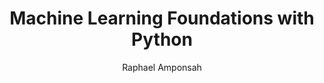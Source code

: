 ---
draft: false
title: "Machine Learning Foundations with Python"
teaser: "Master the fundamentals of machine learning using Python"
snippet: "Learn the core concepts and techniques of machine learning with hands-on Python exercises using libraries like Scikit-Learn and TensorFlow."

description: |
  This comprehensive workshop is designed to provide you with a solid foundation in machine learning using Python. You will learn the core concepts and techniques that form the basis of machine learning, and gain hands-on experience with popular Python libraries such as Scikit-Learn and TensorFlow.

  Topics covered include:
  - Setting up a Python development environment
  - Understanding machine learning concepts and terminology
  - Data preprocessing and feature engineering
  - Supervised learning algorithms (regression, classification)
  - Unsupervised learning algorithms (clustering, dimensionality reduction)
  - Model evaluation and validation techniques
  - Introduction to neural networks and deep learning
  - Practical machine learning projects

  By the end of this workshop, you will be able to:
  - Understand and apply basic machine learning concepts and techniques
  - Preprocess data and engineer features for machine learning models
  - Build and evaluate supervised and unsupervised learning models
  - Gain a basic understanding of neural networks and deep learning

duration: 30
image:
  src: "https://images.pexels.com/photos/590011/pexels-photo-590011.jpeg?auto=compress&cs=tinysrgb&w=1260&h=750&dpr=1"
  alt: "Machine Learning Foundations with Python"
publishDate: "2024-06-07"
author: "Raphael Amponsah"
workshopDetails:
  location: "GIMPA Campus"
  startDate: "5/10/2024"
  endDate: "7/10/2024"
  startTime: "9:00am"
  endTime: "4:00pm"
  otherDetails: "Breakfast and Lunch inclusive | Free Internet access"
  breakTime: "12:30pm"
  closingTime: "4:00pm"
actualPrice: 1599
discount: 10.00
capstoneProjects: 1

category: "Machine Learning"
tags:
  - Python
  - Machine Learning
  - Data Science
  - Scikit-Learn
  - TensorFlow
status: "Paid"
content:
  - title: "Setting Up Your Python Development Environment"
    description: "Learn how to set up a development environment for machine learning with Python."
  - title: "Understanding Machine Learning Concepts"
    description: "Get an overview of fundamental machine learning concepts and terminology."
  - title: "Data Preprocessing and Feature Engineering"
    description: "Learn techniques for preparing your data and engineering features for machine learning models."
  - title: "Supervised Learning Algorithms"
    description: "Understand and implement common supervised learning algorithms for regression and classification tasks."
  - title: "Unsupervised Learning Algorithms"
    description: "Explore unsupervised learning techniques like clustering and dimensionality reduction."
  - title: "Model Evaluation and Validation"
    description: "Learn how to evaluate and validate your machine learning models to ensure their effectiveness."
  - title: "Introduction to Neural Networks and Deep Learning"
    description: "Gain a basic understanding of neural networks and deep learning concepts."
  - title: "Practical Machine Learning Projects"
    description: "Apply what you've learned in practical projects to solidify your understanding of machine learning concepts."
instructorBio: "Alex Johnson is a seasoned data scientist with over 10 years of experience in machine learning and artificial intelligence. He has a passion for teaching and helping others understand complex concepts in an approachable way."
instructorImage: "/me.jpg"
learn:
  - "Master the fundamentals of machine learning with Python"
  - "Preprocess data and engineer features for machine learning models"
  - "Build and evaluate supervised and unsupervised learning models"
  - "Gain a basic understanding of neural networks and deep learning"
requirements:
  - "Basic understanding of Python programming"
  - "Familiarity with basic statistics is recommended but not required"
numberOfDays: 3
---